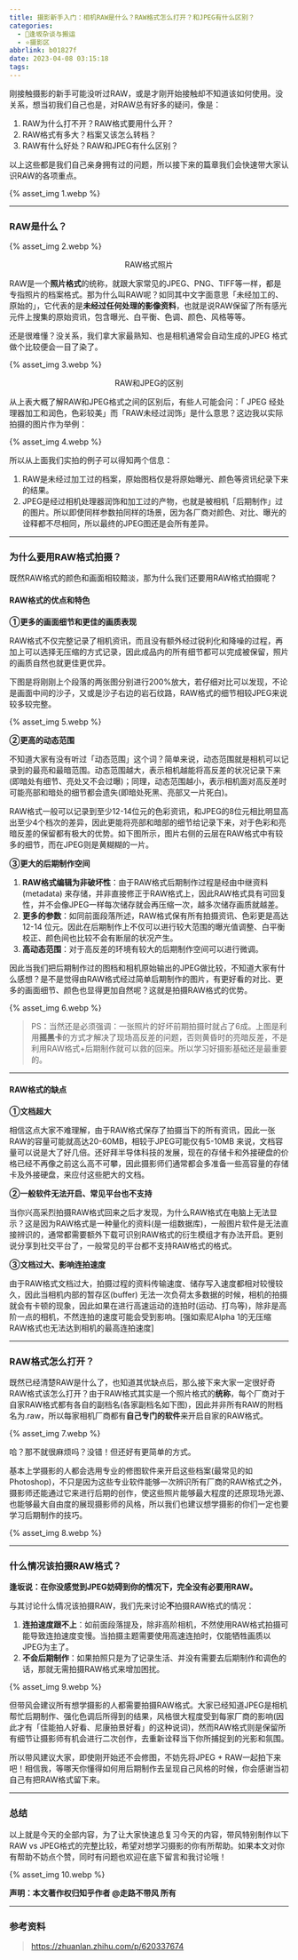 ```yaml
---
title: 摄影新手入门：相机RAW是什么？RAW格式怎么打开？和JPEG有什么区别？
categories:
  - 🌙逢坂杂谈与搬运
  - ⭐摄影区
abbrlink: b01827f
date: 2023-04-08 03:15:18
tags:
---
```


刚接触摄影的新手可能没听过RAW，或是才刚开始接触却不知道该如何使用。没关系，想当初我们自己也是，对RAW总有好多的疑问，像是：

1. RAW为什么打不开？RAW格式要用什么开？
2. RAW格式有多大？档案又该怎么转档？
3. RAW有什么好处？RAW和JPEG有什么区别？

以上这些都是我们自己亲身拥有过的问题，所以接下来的篇章我们会快速带大家认识RAW的各项重点。

{% asset_img 1.webp %}

<!--more-->

***

### RAW是什么？

{% asset_img 2.webp %}
<div align='center'>RAW格式照片</div>

RAW是一个**照片格式**的统称，就跟大家常见的JPEG、PNG、TIFF等一样，都是专指照片的档案格式。那为什么叫RAW呢？如同其中文字面意思「未经加工的、原始的」，它代表的是**未经过任何处理的影像资料**，也就是说RAW保留了所有感光元件上搜集的原始资讯，包含曝光、白平衡、色调、颜色、风格等等。

还是很难懂？没关系，我们拿大家最熟知、也是相机通常会自动生成的JPEG 格式做个比较便会一目了染了。

{% asset_img 3.webp %}
<div align='center'>RAW和JPEG的区别</div>

从上表大概了解RAW和JPEG格式之间的区别后，有些人可能会问：「 JPEG 经处理器加工和润色，色彩较美」而「RAW未经过润饰」是什么意思？这边我以实际拍摄的图片作为举例：

{% asset_img 4.webp %}

所以从上面我们实拍的例子可以得知两个信息：
1. RAW是未经过加工过的档案，原始图档仅是将原始曝光、颜色等资讯纪录下来的结果。
2. JPEG是经过相机处理器润饰和加工过的产物，也就是被相机「后期制作」过的图片。所以即使同样参数拍同样的场景，因为各厂商对颜色、对比、曝光的诠释都不尽相同，所以最终的JPEG图还是会所有差异。

***

### 为什么要用RAW格式拍摄？

既然RAW格式的颜色和画面相较黯淡，那为什么我们还要用RAW格式拍摄呢？

#### RAW格式的优点和特色

**①更多的画面细节和更佳的画质表现**

RAW格式不仅完整记录了相机资讯，而且没有额外经过锐利化和降噪的过程，再加上可以选择无压缩的方式记录，因此成品内的所有细节都可以完成被保留，照片的画质自然也就更佳更优异。

下图是将刚刚上个段落的两张图分别进行200%放大，若仔细对比可以发现，不论是画面中间的沙子，又或是沙子右边的岩石纹路，RAW格式的细节相较JPEG来说较多较完整。

{% asset_img 5.webp %}

**②更高的动态范围**

不知道大家有没有听过「动态范围」这个词？简单来说，动态范围就是相机可以记录到的最亮和最暗范围。动态范围越大，表示相机越能将高反差的状况记录下来(即暗处有细节、亮处又不会过曝)；同理，动态范围越小，表示相机面对高反差时可能亮部和暗处的细节都会遗失(即暗处死黑、亮部又一片死白)。

RAW格式一般可以记录到至少12-14位元的色彩资讯，和JPEG的8位元相比明显高出至少4个档次的差异，因此更能将亮部和暗部的细节给记录下来，对于色彩和亮暗反差的保留都有极大的优势。如下图所示，图片右侧的云层在RAW格式中有较多的细节，而在JPEG则是黄糊糊的一片。

**③更大的后期制作空间**

1. **RAW格式编辑为非破坏性**：由于RAW格式后期制作过程是经由中继资料(metadata) 来存储，并非直接修正于RAW格式上，因此RAW格式具有可回复性，并不会像JPEG一样每次储存就会再压缩一次，越多次储存画质就越差。
2. **更多的参数**：如同前面段落所述，RAW格式保有所有拍摄资讯、色彩更是高达12-14 位元。因此在后期制作上不仅可以进行较大范围的曝光值调整、白平衡校正、颜色间也比较不会有断层的状况产生。
3. **高动态范围**：对于高反差的环境有较大的后期制作空间可以进行微调。

因此当我们把后期制作过的图档和相机原始输出的JPEG做比较，不知道大家有什么感想？是不是觉得由RAW格式经过简单后期制作的图片，有更好看的对比、更多的画面细节、颜色也显得更加自然呢？这就是拍摄RAW格式的优势。

{% asset_img 6.webp %}

> PS：当然还是必须强调：一张照片的好坏前期拍摄时就占了6成。上图是利用**摇黑卡**的方式才解决了现场高反差的问题，否则黄昏时的亮暗反差，不是利用RAW格式+后期制作就可以救的回来。所以学习好摄影基础还是最重要的。

***

#### RAW格式的缺点

**①文档超大**

相信这点大家不难理解，由于RAW格式保存了拍摄当下的所有资讯，因此一张RAW的容量可能就高达20-60MB，相较于JPEG可能仅有5-10MB 来说，文档容量可以说是大了好几倍。还好拜半导体科技的发展，现在的存储卡和外接硬盘的价格已经不再像之前这么高不可攀，因此摄影师们通常都会多准备一些高容量的存储卡及外接硬盘，来应付这些肥大的文档。

**②一般软件无法开启、常见平台也不支持**

当你兴高采烈拍摄RAW格式回来之后才发现，为什么RAW格式在电脑上无法显示？这是因为RAW格式是一种量化的资料(是一组数据库)，一般图片软件是无法直接辨识的，通常都需要额外下载可识别RAW格式的衍生模组才有办法开启。更别说分享到社交平台了，一般常见的平台都不支持RAW格式的格式。

**③文档过大、影响连拍速度**

由于RAW格式文档过大，拍摄过程的资料传输速度、储存写入速度都相对较慢较久，因此当相机内部的暂存区(buffer) 无法一次负荷太多数据的时候，相机的拍摄就会有卡顿的现象，因此如果在进行高速运动的连拍时(运动、打鸟等)，除非是高阶一点的相机，不然连拍的速度可能会受到影响。[强如索尼Alpha 1的无压缩RAW格式也无法达到相机的最高连拍速度]

***

### RAW格式怎么打开？

既然已经清楚RAW是什么了，也知道其优缺点后，那么接下来大家一定很好奇RAW格式该怎么打开？由于RAW格式其实是一个照片格式的**统称**，每个厂商对于自家RAW格式都有各自的副档名(各家副档名如下图)，因此并非所有RAW的附档名为.raw，所以每家相机厂商都有**自己专门的软件**来开启自家的RAW格式。

{% asset_img 7.webp %}

哈？那不就很麻烦吗？没错！但还好有更简单的方式。

基本上学摄影的人都会选用专业的修图软件来开启这些档案(最常见的如Photoshop)，不只是因为这些专业软件能够一次辨识所有厂商的RAW格式之外，摄影师还能通过它来进行后期的创作，使这些照片能够最大程度的还原现场光源、也能够最大自由度的展现摄影师的风格，所以我们也建议想学摄影的你们一定也要学习后期制作的技巧。

{% asset_img 8.webp %}

***

### 什么情况该拍摄RAW格式？

**逢坂说：在你没感觉到JPEG妨碍到你的情况下，完全没有必要用RAW。**

与其讨论什么情况该拍摄RAW，我们先来讨论**不**拍摄RAW格式的情况：

1. **连拍速度跟不上**：如前面段落提及，除非高阶相机，不然使用RAW格式拍摄可能导致连拍速度变慢。当拍摄主题需要使用高速连拍时，仅能牺牲画质以JPEG为主了。
2. **不会后期制作**：如果拍照只是为了记录生活、并没有需要去后期制作和调色的话，那就无需拍摄RAW格式来增加困扰。

{% asset_img 9.webp %}

但带风会建议所有想学摄影的人都需要拍摄RAW格式。大家已经知道JPEG是相机帮忙后期制作、强化色调后所得到的结果，风格很大程度受到每家厂商的影响(因此才有「佳能拍人好看、尼康拍景好看」的这种说词)，然而RAW格式则是保留所有细节让摄影师有机会进行二次创作，去重新诠释当下你所捕捉到的光影和氛围。

所以带风建议大家，即使刚开始还不会修图，不妨先将JPEG + RAW一起拍下来吧！相信我，等哪天你懂得如何用后期制作去呈现自己风格的时候，你会感谢当初自己有把RAW格式留下来。

***

### 总结

以上就是今天的全部内容，为了让大家快速总复习今天的内容，带风特别制作以下RAW vs JPEG格式的完整比较，希望对想学习摄影的你有所帮助。如果本文对你有帮助不妨点个赞，同时有问题也欢迎在底下留言和我讨论哦！

{% asset_img 10.webp %}

**声明：本文著作权归知乎作者 @走路不带风 所有**

***

### 参考资料

> <https://zhuanlan.zhihu.com/p/620337674>

